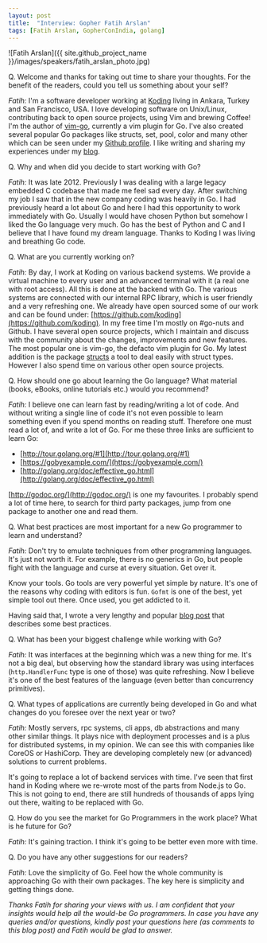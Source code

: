 ```yaml
---
layout: post
title:  "Interview: Gopher Fatih Arslan"
tags: [Fatih Arslan, GopherConIndia, golang]
---
```


![Fatih Arslan]({{ site.github_project_name }}/images/speakers/fatih_arslan_photo.jpg)

Q. Welcome and thanks for taking out time to share your thoughts. For the benefit of the readers, could you tell us something about your self?

_Fatih:_ I'm a software developer working at [Koding](https://koding.com/Home) living in Ankara, Turkey and San Francisco, USA. I love developing software on Unix/Linux, contributing back to open source projects, using Vim and brewing Coffee! I'm the author of [vim-go](https://github.com/fatih/vim-go), currently a vim plugin for Go. I've also created several popular Go packages like structs, set, pool, color and many other which can be seen under my [Github profile](https://github.com/fatih). I like writing and sharing my experiences under my [blog](http://arslan.io/).

Q. Why and when did you decide to start working with Go?

_Fatih:_ It was late 2012. Previously I was dealing with a large legacy embedded C codebase that made me feel sad every day. After switching my job I saw that in the new company coding was heavily in Go. I had previously heard a lot about Go and here I had this opportunity to work immediately with Go. Usually I would have chosen Python but somehow I liked the Go language very much. Go has the best of Python and C and I believe that I have found my dream language. Thanks to Koding I was living and breathing Go code.

Q. What are you currently working on?

_Fatih:_ By day, I work at Koding on various backend systems. We provide a virtual machine to every user and an advanced terminal with it (a real one with root access). All this is done at the backend with Go. The various systems are connected with our internal RPC library, which is user friendly and a very refreshing one. We already have open sourced some of our work and can be found under: [https://github.com/koding](https://github.com/koding). In my free time I'm mostly on #go-nuts and Github. I have several open source projects, which I maintain and discuss with the community about the changes, improvements and new features. The most popular one is vim-go, the defacto vim plugin for Go. My latest addition is the package [structs](https://github.com/fatih/structs) a tool to deal easily with struct types. However I also spend time on various other open source projects.

Q. How should one go about learning the Go language? What material (books, eBooks, online tutorials etc.) would you recommend?

_Fatih:_ I believe one can learn fast by reading/writing a lot of code. And without writing a single line of code it's not even possible to learn something even if you spend months on reading stuff. Therefore one must read a lot of, and write a lot of Go. For me these three links are sufficient to learn Go:

* [http://tour.golang.org/#1](http://tour.golang.org/#1)
* [https://gobyexample.com/](https://gobyexample.com/)
* [http://golang.org/doc/effective_go.html](http://golang.org/doc/effective_go.html)

[http://godoc.org/](http://godoc.org/) is one my favourites. I probably spend a lot of time here, to search for third party packages, jump from one package to another one and read them.

Q. What best practices are most important for a new Go programmer to learn and understand?

_Fatih:_ Don't try to emulate techniques from other programming languages. It's just not worth it. For example, there is no generics in Go, but people fight with the language and curse at every situation. Get over it. 

Know your tools. Go tools are very powerful yet simple by nature. It's one of the reasons why coding with editors is fun. `Gofmt` is one of the best, yet simple tool out there. Once used, you get addicted to it. 

Having said that, I wrote a very lengthy and popular [blog post](http://arslan.io/ten-useful-techniques-in-go) that describes some best practices.

Q. What has been your biggest challenge while working with Go?

_Fatih:_ It was interfaces at the beginning which was a new thing for me. It's not a big deal, but observing how the standard library was using interfaces (`http.HandlerFunc` type is one of those) was quite refreshing. Now I believe it's one of the best features of the language (even better than concurrency primitives).

Q. What types of applications are currently being developed in Go and what changes do you foresee over the next year or two?

_Fatih:_ Mostly servers, rpc systems, cli apps, db abstractions and many other similar things. It plays nice with deployment processes and is a plus for distributed systems, in my opinion. We can see this with companies like CoreOS or HashiCorp. They are developing completely new (or advanced) solutions to current problems.

It's going to replace a lot of backend services with time. I've seen that first hand in Koding where we re-wrote most of the parts from Node.js to Go. This is not going to end, there are still hundreds of thousands of apps lying out there, waiting to be replaced with Go.

Q. How do you see the market for Go Programmers in the work place? What is he future for Go?

_Fatih:_ It's gaining traction. I think it's going to be better even more with time. 

Q. Do you have any other suggestions for our readers?

_Fatih:_ Love the simplicity of Go. Feel how the whole community is approaching Go with their own packages. The key here is simplicity and getting things done. 

_Thanks Fatih for sharing your views with us. I am confident that your insights would help all the would-be Go programmers. In case you have any queries and/or questions, kindly post your questions here (as comments to this blog post) and Fatih would be glad to answer._

